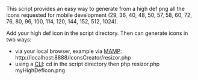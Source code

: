 This script provides an easy way to generate from a high def png all the icons requested for mobile development (29, 36, 40, 48, 50, 57, 58, 60, 72, 76, 80, 96, 100, 114, 120, 144, 152, 512, 1024).

Add your high def icon in the script directory. Then can generate icons in two ways:
- via your local browser, example via [MAMP](http://www.mamp.info/en/index.html): http://localhost:8888/IconsCreator/resizor.php
- using a [CLI](http://en.wikipedia.org/wiki/Command-line_interface): cd in the script directory then php resizor.php myHighDefIcon.png
